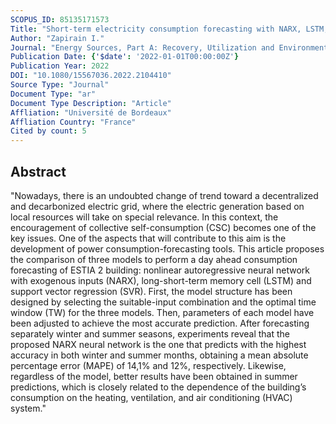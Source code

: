 ```yaml
---
SCOPUS_ID: 85135171573
Title: "Short-term electricity consumption forecasting with NARX, LSTM, and SVR for a single building: small data set approach"
Author: "Zapirain I."
Journal: "Energy Sources, Part A: Recovery, Utilization and Environmental Effects"
Publication Date: {'$date': '2022-01-01T00:00:00Z'}
Publication Year: 2022
DOI: "10.1080/15567036.2022.2104410"
Source Type: "Journal"
Document Type: "ar"
Document Type Description: "Article"
Affliation: "Université de Bordeaux"
Affliation Country: "France"
Cited by count: 5
---
```


## Abstract
"Nowadays, there is an undoubted change of trend toward a decentralized and decarbonized electric grid, where the electric generation based on local resources will take on special relevance. In this context, the encouragement of collective self-consumption (CSC) becomes one of the key issues. One of the aspects that will contribute to this aim is the development of power consumption-forecasting tools. This article proposes the comparison of three models to perform a day ahead consumption forecasting of ESTIA 2 building: nonlinear autoregressive neural network with exogenous inputs (NARX), long-short-term memory cell (LSTM) and support vector regression (SVR). First, the model structure has been designed by selecting the suitable-input combination and the optimal time window (TW) for the three models. Then, parameters of each model have been adjusted to achieve the most accurate prediction. After forecasting separately winter and summer seasons, experiments reveal that the proposed NARX neural network is the one that predicts with the highest accuracy in both winter and summer months, obtaining a mean absolute percentage error (MAPE) of 14,1% and 12%, respectively. Likewise, regardless of the model, better results have been obtained in summer predictions, which is closely related to the dependence of the building’s consumption on the heating, ventilation, and air conditioning (HVAC) system."
